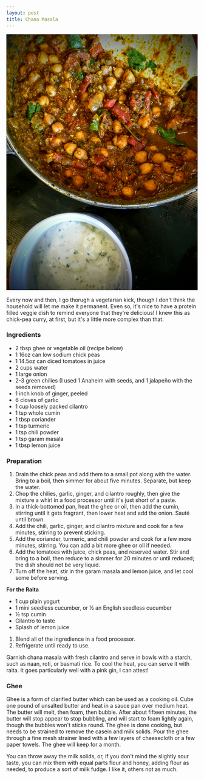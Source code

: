 ```yaml
---
layout: post
title: Chana Masala
---
```


![Chana Masala and raita](/assets/recipes/chana-masala.jpg)

Every now and then, I go thorugh a vegetarian kick, though I don't think the household will let me make it permanent.  Even so, it's nice to have a protein filled veggie dish to remind everyone that they're delicious!  I knew this as chick-pea curry, at first, but it's a little more complex than that.

### Ingredients

* 2 tbsp ghee or vegetable oil (recipe below)
* 1 16oz can low sodium chick peas
* 1 14.5oz can diced tomatoes in juice
* 2 cups water
* 1 large onion
* 2-3 green chilies (I used 1 Anaheim with seeds, and 1 jalapeño with the seeds removed)
* 1 inch knob of ginger, peeled
* 6 cloves of garlic
* 1 cup loosely packed cilantro
* 1 tsp whole cumin
* 1 tbsp coriander
* 1 tsp turmeric
* 1 tsp chili powder
* 1 tsp garam masala
* 1 tbsp lemon juice

### Preparation

1. Drain the chick peas and add them to a small pot along with the water.  Bring to a boil, then simmer for about five minutes.  Separate, but keep the water.
2. Chop the chilies, garlic, ginger, and cilantro roughly, then give the mixture a whirl in a food processor until it's just short of a paste.
3. In a thick-bottomed pan, heat the ghee or oil, then add the cumin, stirring until it gets fragrant, then lower heat and add the onion.  Sauté until brown.
4. Add the chili, garlic, ginger, and cilantro mixture and cook for a few minutes, stirring to prevent sticking.
5. Add the coriander, turmeric, and chili powder and cook for a few more minutes, stirring.  You can add a bit more ghee or oil if needed.
6. Add the tomatoes with juice, chick peas, and reserved water.  Stir and bring to a boil, then reduce to a simmer for 20 minutes or until reduced; the dish should not be very liquid.
7. Turn off the heat, stir in the garam masala and lemon juice, and let cool some before serving.

**For the Raita**

* 1 cup plain yogurt
* 1 mini seedless cucumber, or &frac12; an English seedless cucumber
* &frac12; tsp cumin
* Cilantro to taste
* Splash of lemon juice

1. Blend all of the ingredience in a food processor.
2. Refrigerate until ready to use.

Garnish chana masala with fresh cilantro and serve in bowls with a starch, such as naan, roti, or basmati rice.  To cool the heat, you can serve it with raita.  It goes particularly well with a pink gin, I can attest!

### Ghee

Ghee is a form of clarified butter which can be used as a cooking oil.  Cube one pound of unsalted butter and heat in a sauce pan over medium heat.  The butter will melt, then foam, then bubble.  After about fifteen minutes, the butter will stop appear to stop bubbling, and will start to foam lightly again, though the bubbles won't sticka round.  The ghee is done cooking, but needs to be strained to remove the casein and milk solids.  Pour the ghee through a fine mesh strainer lined with a few layers of cheesecloth or a few paper towels.  The ghee will keep for a month.

You can throw away the milk solids, or, if you don't mind the slightly sour taste, you can mix them with equal parts flour and honey, adding flour as needed, to produce a sort of milk fudge.  I like it, others not as much.
